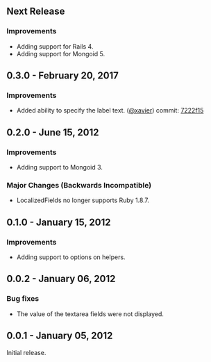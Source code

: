 ## Next Release

### Improvements

* Adding support for Rails 4.
* Adding support for Mongoid 5.

## 0.3.0 - February 20, 2017

### Improvements

* Added ability to specify the label text. ([@xavier][]) commit: [7222f15][]

## 0.2.0 - June 15, 2012

### Improvements

* Adding support to Mongoid 3.

### Major Changes (Backwards Incompatible)

* LocalizedFields no longer supports Ruby 1.8.7.

## 0.1.0 - January 15, 2012

### Improvements

* Adding support to options on helpers.

## 0.0.2 - January 06, 2012

### Bug fixes

* The value of the textarea fields were not displayed.

## 0.0.1 - January 05, 2012

Initial release.

[7222f15]: https://github.com/tiagogodinho/localized_fields/commit/7222f155a3152ce2b3db938108bf473af52bf5d9
[@xavier]: https://github.com/xavier
